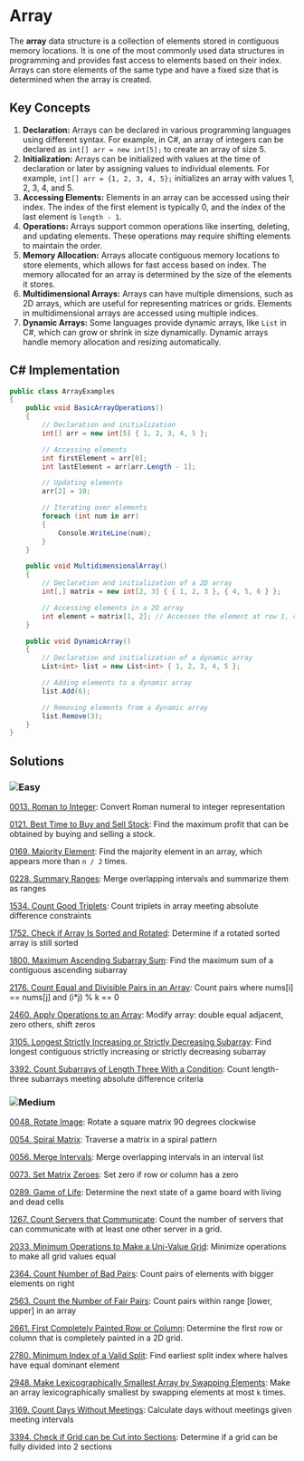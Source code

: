 # Array

The **array** data structure is a collection of elements stored in contiguous memory locations. It is one of the most commonly used data structures in programming and provides fast access to elements based on their index. Arrays can store elements of the same type and have a fixed size that is determined when the array is created.

## Key Concepts

1. **Declaration:** Arrays can be declared in various programming languages using different syntax. For example, in C#, an array of integers can be declared as `int[] arr = new int[5];` to create an array of size 5.
2. **Initialization:** Arrays can be initialized with values at the time of declaration or later by assigning values to individual elements. For example, `int[] arr = {1, 2, 3, 4, 5};` initializes an array with values 1, 2, 3, 4, and 5.
3. **Accessing Elements:** Elements in an array can be accessed using their index. The index of the first element is typically 0, and the index of the last element is `length - 1`.
4. **Operations:** Arrays support common operations like inserting, deleting, and updating elements. These operations may require shifting elements to maintain the order.
5. **Memory Allocation:** Arrays allocate contiguous memory locations to store elements, which allows for fast access based on index. The memory allocated for an array is determined by the size of the elements it stores.
6. **Multidimensional Arrays:** Arrays can have multiple dimensions, such as 2D arrays, which are useful for representing matrices or grids. Elements in multidimensional arrays are accessed using multiple indices.
7. **Dynamic Arrays:** Some languages provide dynamic arrays, like `List` in C#, which can grow or shrink in size dynamically. Dynamic arrays handle memory allocation and resizing automatically.

## C# Implementation

```csharp
public class ArrayExamples
{
    public void BasicArrayOperations()
    {
        // Declaration and initialization
        int[] arr = new int[5] { 1, 2, 3, 4, 5 };

        // Accessing elements
        int firstElement = arr[0];
        int lastElement = arr[arr.Length - 1];

        // Updating elements
        arr[2] = 10;

        // Iterating over elements
        foreach (int num in arr)
        {
            Console.WriteLine(num);
        }
    }

    public void MultidimensionalArray()
    {
        // Declaration and initialization of a 2D array
        int[,] matrix = new int[2, 3] { { 1, 2, 3 }, { 4, 5, 6 } };

        // Accessing elements in a 2D array
        int element = matrix[1, 2]; // Accesses the element at row 1, column 2
    }

    public void DynamicArray()
    {
        // Declaration and initialization of a dynamic array
        List<int> list = new List<int> { 1, 2, 3, 4, 5 };

        // Adding elements to a dynamic array
        list.Add(6);

        // Removing elements from a dynamic array
        list.Remove(3);
    }
}
```

## Solutions

### ![Easy](https://img.shields.io/badge/Easy-46c6c2)

[0013. Roman to Integer](/Data%20Structures%2FArray%2F0013.%20Roman%20to%20Integer): Convert Roman numeral to integer representation

[0121. Best Time to Buy and Sell Stock](/Data%20Structures%2FArray%2F0121.%20Best%20Time%20to%20Buy%20and%20Sell%20Stock): Find the maximum profit that can be obtained by buying and selling a stock.

[0169. Majority Element](https://github.com/vahtyah/LeetCodeSolutions/tree/main/Data%20Structures/Array/0169.%20Majority%20Element): Find the majority element in an array, which appears more than `n / 2` times.

[0228. Summary Ranges](/Data%20Structures%2FArray%2F0228.%20Summary%20Ranges): Merge overlapping intervals and summarize them as ranges

[1534. Count Good Triplets](/Data%20Structures%2FArray%2F1534.%20Count%20Good%20Triplets): Count triplets in array meeting absolute difference constraints

[1752. Check if Array Is Sorted and Rotated](/Data%20Structures%2FArray%2F1752.%20Check%20if%20Array%20Is%20Sorted%20and%20Rotated): Determine if a rotated sorted array is still sorted

[1800. Maximum Ascending Subarray Sum](/Data%20Structures%2FArray%2F1800.%20Maximum%20Ascending%20Subarray%20Sum): Find the maximum sum of a contiguous ascending subarray

[2176. Count Equal and Divisible Pairs in an Array](/Data%20Structures%2FArray%2F2176.%20Count%20Equal%20and%20Divisible%20Pairs%20in%20an%20Array): Count pairs where nums[i] == nums[j] and (i*j) % k == 0

[2460. Apply Operations to an Array](/Data%20Structures%2FArray%2F2460.%20Apply%20Operations%20to%20an%20Array): Modify array: double equal adjacent, zero others, shift zeros

[3105. Longest Strictly Increasing or Strictly Decreasing Subarray](/Data%20Structures%2FArray%2F3105.%20Longest%20Strictly%20Increasing%20or%20Strictly%20Decreasing%20Subarray): Find longest contiguous strictly increasing or strictly decreasing subarray

[3392. Count Subarrays of Length Three With a Condition](/Data%20Structures%2FArray%2F3392.%20Count%20Subarrays%20of%20Length%20Three%20With%20a%20Condition): Count length-three subarrays meeting absolute difference criteria

### ![Medium](https://img.shields.io/badge/Medium-fac31d)

[0048. Rotate Image](/Data%20Structures%2FArray%2F0048.%20Rotate%20Image): Rotate a square matrix 90 degrees clockwise

[0054. Spiral Matrix](/Data%20Structures%2FArray%2F0054.%20Spiral%20Matrix): Traverse a matrix in a spiral pattern

[0056. Merge Intervals](/Data%20Structures%2FArray%2F0056.%20Merge%20Intervals): Merge overlapping intervals in an interval list

[0073. Set Matrix Zeroes](/Data%20Structures%2FArray%2F0073.%20Set%20Matrix%20Zeroes): Set zero if row or column has a zero

[0289. Game of Life](/Data%20Structures%2FArray%2F0289.%20Game%20of%20Life): Determine the next state of a game board with living and dead cells

[1267. Count Servers that Communicate](https://github.com/vahtyah/LeetCodeSolutions/tree/main/Data%20Structures%2FArray%2F1267.%20Count%20Servers%20that%20Communicate): Count the number of servers that can communicate with at least one other server in a grid.

[2033. Minimum Operations to Make a Uni-Value Grid](/Data%20Structures%2FArray%2F2033.%20Minimum%20Operations%20to%20Make%20a%20Uni-Value%20Grid): Minimize operations to make all grid values equal

[2364. Count Number of Bad Pairs](/Data%20Structures%2FArray%2F2364.%20Count%20Number%20of%20Bad%20Pairs): Count pairs of elements with bigger elements on right

[2563. Count the Number of Fair Pairs](/Data%20Structures%2FArray%2F2563.%20Count%20the%20Number%20of%20Fair%20Pairs): Count pairs within range [lower, upper] in an array

[2661. First Completely Painted Row or Column](https://github.com/vahtyah/LeetCodeSolutions/tree/main/Data%20Structures/Array/2661.%20First%20Completely%20Painted%20Row%20or%20Column): Determine the first row or column that is completely painted in a 2D grid.

[2780. Minimum Index of a Valid Split](/Data%20Structures%2FArray%2F2780.%20Minimum%20Index%20of%20a%20Valid%20Split): Find earliest split index where halves have equal dominant element

[2948. Make Lexicographically Smallest Array by Swapping Elements](https://github.com/vahtyah/LeetCodeSolutions/tree/main/Data%20Structures%2FArray%2F2948.%20Make%20Lexicographically%20Smallest%20Array%20by%20Swapping%20Elements): Make an array lexicographically smallest by swapping elements at most `k` times.

[3169. Count Days Without Meetings](/Data%20Structures%2FArray%2F3169.%20Count%20Days%20Without%20Meetings): Calculate days without meetings given meeting intervals

[3394. Check if Grid can be Cut into Sections](/Data%20Structures%2FArray%2F3394.%20Check%20if%20Grid%20can%20be%20Cut%20into%20Sections): Determine if a grid can be fully divided into 2 sections
